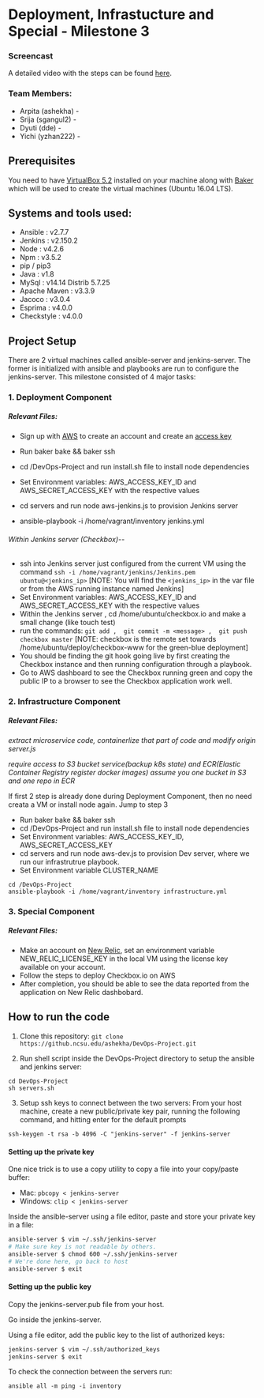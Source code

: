 # Deployment, Infrastucture and Special - Milestone 3


### Screencast
A detailed video with the steps can be found [here]().

### Team Members:

* Arpita (ashekha) - 
* Srija  (sgangul2) - 
* Dyuti  (dde) - 
* Yichi  (yzhan222) - 

## Prerequisites
You need to have [VirtualBox 5.2](https://www.virtualbox.org/wiki/Download_Old_Builds_5_2) installed on your machine along with [Baker](https://docs.getbaker.io/installation/) which will be used to create the virtual machines (Ubuntu 16.04 LTS).

## Systems and tools used:

* Ansible : v2.7.7
* Jenkins : v2.150.2
* Node : v4.2.6
* Npm : v3.5.2
* pip / pip3
* Java : v1.8
* MySql : v14.14 Distrib 5.7.25
* Apache Maven : v3.3.9
* Jacoco : v3.0.4
* Esprima : v4.0.0
* Checkstyle : v4.0.0

## Project Setup

There are 2 virtual machines called ansible-server and jenkins-server. The former is initialized with ansible and playbooks are run to configure the jenkins-server.
This milestone consisted of 4 major tasks:

### 1. Deployment Component
##### Relevant Files:


* Sign up with [AWS](https://aws.amazon.com/premiumsupport/plans/) to create an account and create an [access key](https://docs.aws.amazon.com/general/latest/gr/managing-aws-access-keys.html)

* Run baker bake && baker ssh
* cd /DevOps-Project and run install.sh file to install node dependencies
* Set Environment variables: AWS_ACCESS_KEY_ID and AWS_SECRET_ACCESS_KEY with the respective values
* cd servers and run node aws-jenkins.js to provision Jenkins server
* ansible-playbook -i /home/vagrant/inventory jenkins.yml

###### Within Jenkins server (Checkbox)--
* ssh into Jenkins server just configured from the current VM using the command ``` ssh -i /home/vagrant/jenkins/Jenkins.pem ubuntu@<jenkins_ip> ``` [NOTE: You will find the ```<jenkins_ip>``` in the var file or from the AWS running instance named Jenkins]
* Set Environment variables: AWS_ACCESS_KEY_ID and AWS_SECRET_ACCESS_KEY with the respective values
* Within the Jenkins server , cd /home/ubuntu/checkbox.io and make a small change (like touch test)
* run the commands: ``` git add ,  git commit -m <message> ,  git push checkbox master ```
[NOTE: checkbox is the remote set towards /home/ubuntu/deploy/checkbox-www for the green-blue deployment] 
* You should be finding the git hook going live by first creating the Checkbox instance and then running configuration through a playbook.
* Go to AWS dashboard to see the Checkbox running green and copy the public IP to a browser to see the Checkbox application work well.





### 2. Infrastructure Component
##### Relevant Files:

*extract microservice code, containerlize that part of code and modify origin server.js*

*require access to S3 bucket service(backup k8s state) and ECR(Elastic Container Registry register docker images) assume you one bucket in S3 and one repo in ECR*

If first 2 step is already done during Deployment Component, then no need creata a VM or install node again. Jump to step 3

* Run baker bake && baker ssh
* cd /DevOps-Project and run install.sh file to install node dependencies
* Set Environment variables: AWS_ACCESS_KEY_ID, AWS_SECRET_ACCESS_KEY
* cd servers and run node aws-dev.js to provision Dev server, where we run our infrastrutrue playbook.
* Set Environment variable CLUSTER_NAME
```
cd /DevOps-Project
ansible-playbook -i /home/vagrant/inventory infrastructure.yml
```

### 3. Special Component
##### Relevant Files:

* Make an account on [New Relic](https://newrelic.com/), set an environment variable NEW_RELIC_LICENSE_KEY in the local VM using the license key available on your account. 
* Follow the steps to deploy Checkbox.io on AWS
* After completion, you should be able to see the data reported from the application on New Relic dashbobard.



## How to run the code
1. Clone this repository: ```git clone https://github.ncsu.edu/ashekha/DevOps-Project.git ```

2. Run shell script inside the DevOps-Project directory to setup the ansible and jenkins server:
```
cd DevOps-Project
sh servers.sh
```

3. Setup ssh keys to connect between the two servers:
From your host machine, create a new public/private key pair, running the following command, and hitting enter for the default prompts
```
ssh-keygen -t rsa -b 4096 -C "jenkins-server" -f jenkins-server
```

#### Setting up the private key

One nice trick is to use a copy utility to copy a file into your copy/paste buffer:

* Mac: `pbcopy < jenkins-server`
* Windows: `clip < jenkins-server`

Inside the ansible-server using a file editor, paste and store your private key in a file:

```bash
ansible-server $ vim ~/.ssh/jenkins-server
# Make sure key is not readable by others.
ansible-server $ chmod 600 ~/.ssh/jenkins-server
# We're done here, go back to host
ansible-server $ exit
```

#### Setting up the public key

Copy the jenkins-server.pub file from your host.

Go inside the jenkins-server.

Using a file editor, add the public key to the list of authorized keys:

```bash
jenkins-server $ vim ~/.ssh/authorized_keys
jenkins-server $ exit
```
To check the connection between the servers run:
```
ansible all -m ping -i inventory
```

